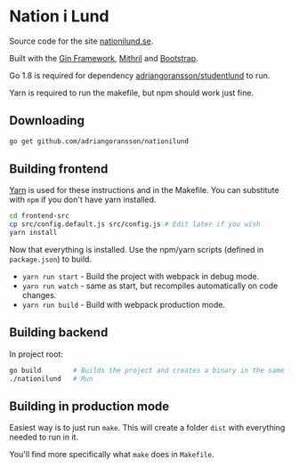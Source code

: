# Nation i Lund

Source code for the site [nationilund.se](https://nationilund.se).

Built with the [Gin Framework](https://gin-gonic.github.io/gin/), [Mithril](https://mithril.js.org/) and [Bootstrap](https://getbootstrap.com/).

Go 1.8 is required for dependency [adriangoransson/studentlund](https://github.com/adriangoransson/studentlund) to run.

Yarn is required to run the makefile, but npm should work just fine.

## Downloading
```sh
go get github.com/adriangoransson/nationilund
```


## Building frontend
[Yarn](https://yarnpkg.com/en/) is used for these instructions and in the Makefile. You can substitute with `npm` if you don't have yarn installed.

```sh
cd frontend-src
cp src/config.default.js src/config.js # Edit later if you wish
yarn install
```

Now that everything is installed. Use the npm/yarn scripts (defined in `package.json`) to build.

- `yarn run start` - Build the project with webpack in debug mode.
- `yarn run watch` - same as start, but recompiles automatically on code changes.
- `yarn run build` - Build with webpack production mode.

## Building backend
In project root:

```sh
go build        # Builds the project and creates a binary in the same folder
./nationilund   # Run
```

## Building in production mode
Easiest way is to just run `make`. This will create a folder `dist` with everything needed to run in it.

You'll find more specifically what `make` does in `Makefile`.
